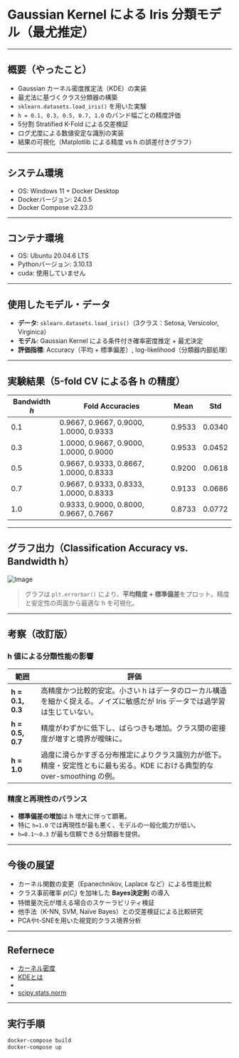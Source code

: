 # Gaussian Kernel による Iris 分類モデル（最尤推定）

---

## 概要（やったこと）

* Gaussian カーネル密度推定法（KDE）の実装
* 最尤法に基づくクラス分類器の構築
* `sklearn.datasets.load_iris()` を用いた実験
* `h = 0.1, 0.3, 0.5, 0.7, 1.0` のバンド幅ごとの精度評価
* 5分割 Stratified K-Fold による交差検証
* ログ尤度による数値安定な識別の実装
* 結果の可視化（Matplotlib による精度 vs h の誤差付きグラフ）

---

## システム環境

* OS: Windows 11 + Docker Desktop
* Dockerバージョン: 24.0.5
* Docker Compose v2.23.0

---

## コンテナ環境

* OS: Ubuntu 20.04.6 LTS
* Pythonバージョン: 3.10.13
* cuda: 使用していません

---

## 使用したモデル・データ

* **データ**: `sklearn.datasets.load_iris()`（3クラス：Setosa, Versicolor, Virginica）
* **モデル**: Gaussian Kernel による条件付き確率密度推定 + 最尤決定
* **評価指標**: Accuracy（平均 + 標準偏差）, log-likelihood（分類器内部処理）

---

## 実験結果（5-fold CV による各 h の精度）

| Bandwidth $h$ | Fold Accuracies                        | Mean   | Std    |
| ------------- | -------------------------------------- | ------ | ------ |
| 0.1           | 0.9667, 0.9667, 0.9000, 1.0000, 0.9333 | 0.9533 | 0.0340 |
| 0.3           | 1.0000, 0.9667, 0.9000, 1.0000, 0.9000 | 0.9533 | 0.0452 |
| 0.5           | 0.9667, 0.9333, 0.8667, 1.0000, 0.8333 | 0.9200 | 0.0618 |
| 0.7           | 0.9667, 0.9333, 0.8333, 1.0000, 0.8333 | 0.9133 | 0.0686 |
| 1.0           | 0.9333, 0.9000, 0.8000, 0.9667, 0.7667 | 0.8733 | 0.0772 |

---

## グラフ出力（Classification Accuracy vs. Bandwidth h）

![Image](https://github.com/user-attachments/assets/9d759232-f5e8-421b-813f-855594414983)


> グラフは `plt.errorbar()` により、**平均精度 + 標準偏差**をプロット。精度と安定性の両面から最適な h を可視化。

---

## 考察（改訂版）

### h 値による分類性能の影響

| 範囲               | 評価                                                                      |
| ---------------- | ----------------------------------------------------------------------- |
| **h = 0.1, 0.3** | 高精度かつ比較的安定。小さい h はデータのローカル構造を細かく捉える。ノイズに敏感だが Iris データでは過学習は生じていない。      |
| **h = 0.5, 0.7** | 精度がわずかに低下し、ばらつきも増加。クラス間の密接度が増すと境界が曖昧に。                                  |
| **h = 1.0**      | 過度に滑らかすぎる分布推定によりクラス識別力が低下。精度・安定性ともに最も劣る。KDE における典型的な over-smoothing の例。 |

### 精度と再現性のバランス

* **標準偏差の増加**は h 増大に伴って顕著。
* 特に `h=1.0` では再現性が最も悪く、モデルの一般化能力が低い。
* `h=0.1〜0.3` が最も信頼できる分類器を提供。

---

## 今後の展望

* カーネル関数の変更（Epanechnikov, Laplace など）による性能比較
* クラス事前確率 $p(C_i)$ を加味した **Bayes決定則** の導入
* 特徴量次元が増える場合のスケーラビリティ検証
* 他手法（K-NN, SVM, Naïve Bayes）との交差検証による比較研究
* PCAやt-SNEを用いた視覚的クラス境界分析

---

## Refernece
* [カーネル密度](https://pro.arcgis.com/ja/pro-app/latest/tool-reference/spatial-analyst/kernel-density.htm)
* [KDEとは](https://qiita.com/shokishimada/items/f630a20099e8e4bdc2f7)
* 
* [scipy.stats.norm](https://docs.scipy.org/doc/scipy/reference/generated/scipy.stats.norm.html)
---

## 実行手順
```bash
docker-compose build
docker-compose up
```
